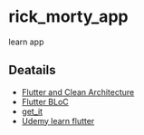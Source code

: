# rick_morty_app

learn app

## Deatails

- [Flutter and Clean Architecture]()
- [Flutter BLoC](https://pub.dev/packages/flutter_bloc)
- [get_it](https://pub.dev/packages/get_it)
- [Udemy learn flutter](https://www.udemy.com/course/learn_flutter/)